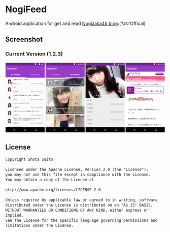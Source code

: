 NogiFeed
========

Android application for get and read [Nogizaka46 blog](http://blog.nogizaka46.com).('UN'Offical)

Screenshot
------

### Current Version (1.2.3)

<img src="./images/screenshot.png">

License
------
```
Copyright Shota Saito

Licensed under the Apache License, Version 2.0 (the "License");
you may not use this file except in compliance with the License.
You may obtain a copy of the License at

http://www.apache.org/licenses/LICENSE-2.0

Unless required by applicable law or agreed to in writing, software
distributed under the License is distributed on an "AS IS" BASIS,
WITHOUT WARRANTIES OR CONDITIONS OF ANY KIND, either express or implied.
See the License for the specific language governing permissions and
limitations under the License.

```

